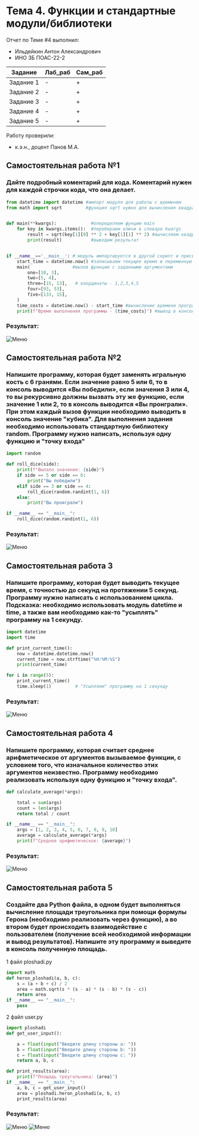 # Тема 4. Функции и стандартные модули/библиотеки
Отчет по Теме #4 выполнил:
- Ильдейкин Антон Александрович
- ИНО ЗБ ПОАС-22-2

| Задание | Лаб_раб | Сам_раб |
| ------ | ------ | ------ |
| Задание 1 | - | + |
| Задание 2 | - | + |
| Задание 3 | - | + |
| Задание 4 | - | + |
| Задание 5 | - | + |


Работу проверили:
- к.э.н., доцент Панов М.А.
## Самостоятельная работа №1
### Дайте подробный коментарий для кода. Коментарий нужен для каждой строчки кода, что она делает.

```python
from datetime import datetime #импорт модуля для работы с временем
from math import sqrt         #функция sqrt нужнo для вычисления квадратного корня


def main(**kwargs):             #опеределяем фунцию main
    for key in kwargs.items():  #перебираем ключи в словаре kwargs
        result = sqrt(key[1][0] ** 2 + key[1][1] ** 2) #вычисляем квадратный корень из координат
        print(result)           #выводим результат


if __name__=='__main__': # модуль импортируется в другой скрипт и присваивает имя main
    start_time = datetime.now() #записываем текущее время в переменную
    main(                #вызов функции с заданными аргументами
        one=[10, 3],
        two=[5, 4],
        three=[15, 13],   # координаты - 1,2,3,4,5 
        four=[93, 53],
        five=[133, 15],
    )
    time_costs = datetime.now() - start_time #вычисление времени программы
    print(f"Время выполнения программы - {time_costs}") #вывод в консоль времени выполнения программы
```
### Результат:
![Меню](https://github.com/Dirtzzz/Tema_4/blob/main/4.1.png)

## Самостоятельная работа №2
### Напишите программу, которая будет заменять игральную кость с 6 гранями. Если значение равно 5 или 6, то в консоль выводится «Вы победили», если значения 3 или 4, то вы рекурсивно должны вызвать эту же функцию, если значение 1 или 2, то в консоль выводится «Вы проиграли». При этом каждый вызов функции необходимо выводить в консоль значение "кубика". Для выполнения задания необходимо использовать стандартную библиотеку random. Программу нужно написать, используя одну функцию и "точку входа"

```python
import random

def roll_dice(side):
    print(f"Выпало значение: {side}")
    if side == 5 or side == 6:
        print("Вы победили")
    elif side == 3 or side == 4:
        roll_dice(random.randint(1, 6))
    else:
        print("Вы проиграли")

if __name__ == "__main__":
    roll_dice(random.randint(1, 6))
```

### Результат:
![Меню](https://github.com/Dirtzzz/Tema_4/blob/main/4.2.png)

## Самостоятельная работа 3
### Напишите программу, которая будет выводить текущее время, с точностью до секунд на протяжении 5 секунд. Программу нужно написать с использованием цикла. Подсказка: необходимо использовать модуль datetime и time, а также вам необходимо как-то "усыплять" программу на 1 секунду.

```python
import datetime
import time

def print_current_time():
    now = datetime.datetime.now()
    current_time = now.strftime("%H:%M:%S")
    print(current_time)

for i in range(5):
    print_current_time()
    time.sleep(1)         # "Усыпляем" программу на 1 секунду
```

### Результат:
![Меню](https://github.com/Dirtzzz/Tema_4/blob/main/4.3.png)

## Самостоятельная работа 4
### Напишите программу, которая считает среднее арифметическое от аргументов вызываемое функции, с условием того, что изначальное количество этих аргументов неизвестно. Программу необходимо реализовать используя одну функцию и "точку входа".

```python
def calculate_average(*args):

    total = sum(args) 
    count = len(args)
    return total / count

if __name__ == "__main__":
    args = [1, 2, 3, 4, 5, 6, 7, 8, 9, 10]
    average = calculate_average(*args)
    print(f"Среднее арифметическое: {average}")
```

### Результат:
![Меню](https://github.com/Dirtzzz/Tema_4/blob/main/4.4.png)

## Самостоятельная работа 5
### Создайте два Python файла, в одном будет выполняться вычисление площади треугольника при помощи формулы Герона (необходимо реализовать через функцию), а во втором будет происходить взаимодействие с пользователем (получение всей необходимой информации и вывод результатов). Напишите эту программу и выведите в консоль полученную площадь.
1 файл ploshadi.py
```python
import math
def heron_ploshadi(a, b, c):
    s = (a + b + c) / 2
    area = math.sqrt(s * (s - a) * (s - b) * (s - c))
    return area
if __name__ == "__main__":
    pass
```
2 файл user.py
```python
import ploshadi
def get_user_input():

    a = float(input("Введите длину стороны a: "))
    b = float(input("Введите длину стороны b: "))
    c = float(input("Введите длину стороны c: "))
    return a, b, c

def print_results(area):
    print(f"Площадь треугольника: {area}")
if __name__ == "__main__":
    a, b, c = get_user_input()
    area = ploshadi.heron_ploshadi(a, b, c)
    print_results(area)
```
### Результат:
![Меню](https://github.com/Dirtzzz/Tema_4/blob/main/4.5%20ploshadi.png)
![Меню](https://github.com/Dirtzzz/Tema_4/blob/main/4.5%20user.png)

